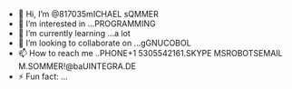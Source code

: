 - 👋 Hi, I’m @817035mICHAEL sQMMER
- 👀 I’m interested in ...PROGRAMMING
- 🌱 I’m currently learning ...a lot
- 💞️ I’m looking to collaborate on ...gGNUCOBOL
- 📫 How to reach me ..PHONE+1 5305542161.SKYPE MSROBOTSEMAIL M.SOMMER!@baUINTEGRA.DE
- ⚡ Fun fact: ...

<!---
817035git/817035git is a ✨ special ✨ repository because its `README.md` (this file) appears on your GitHub profile.
You can click the Preview link to take a look at your changes.
--->

